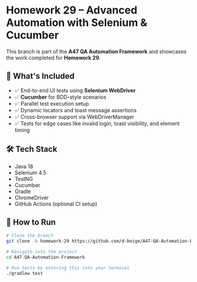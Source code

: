 # Homework 29 – Advanced Automation with Selenium & Cucumber

This branch is part of the **A47 QA Automation Framework** and showcases the work completed for **Homework 29**.

## 🧪 What's Included

- ✅ End-to-end UI tests using **Selenium WebDriver**
- ✅ **Cucumber** for BDD-style scenarios
- ✅ Parallel test execution setup
- ✅ Dynamic locators and toast message assertions
- ✅ Cross-browser support via WebDriverManager
- ✅ Tests for edge cases like invalid login, toast visibility, and element timing

## 🛠️ Tech Stack

- Java 18  
- Selenium 4.5  
- TestNG  
- Cucumber  
- Gradle  
- ChromeDriver  
- GitHub Actions (optional CI setup)

## 📂 How to Run

```bash
# Clone the branch
git clone -b homework-29 https://github.com/d-beige/A47-QA-Automation-Framework.git

# Navigate into the project
cd A47-QA-Automation-Framework

# Run tests by entering this into your terminal
./gradlew test

